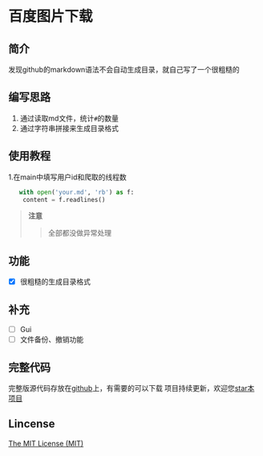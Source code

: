 # 百度图片下载

## 简介
发现github的markdown语法不会自动生成目录，就自己写了一个很粗糙的

## 编写思路
1. 通过读取md文件，统计```#```的数量
2. 通过字符串拼接来生成目录格式  

## 使用教程
1.在main中填写用户id和爬取的线程数

```python
   with open('your.md', 'rb') as f:
    content = f.readlines()
```

>**注意**
>
>>全部都没做异常处理

## 功能

* [x] 很粗糙的生成目录格式

## 补充
* [ ] Gui
* [ ] 文件备份、撤销功能

## 完整代码
完整版源代码存放在[github](https://github.com/Bqrookie/project)上，有需要的可以下载
项目持续更新，欢迎您[star本项目](https://github.com/Bqrookie/project)

## Lincense
 [The MIT License (MIT)](http://opensource.org/licenses/MIT)

